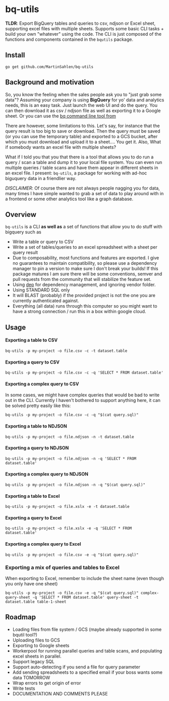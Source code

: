 # bq-utils
**TLDR**: Export BigQuery tables and queries to csv, ndjson or Excel sheet, supporting excel files with multiple sheets. Supports some basic CLI tasks + build your own "whatever" using the code. The CLI is just composed of the functions and components contained in the `bqutils` package.

## Install
`go get github.com/MartinSahlen/bq-utils`

## Background and motivation
So, you know the feeling when the sales people ask you to "just grab some data"? Assuming your company is using **BigQuery** for yo' data and analytics needs, this is an easy task. Just launch the web UI and do the query. You can then download it as csv / ndjson file as well as exporting it to a Google sheet. Or you can use the [bq command line tool from](https://cloud.google.com/bigquery/bq-command-line-tool)

There are however, some limitations to this. Let's say, for instance that the query result is too big to save or download. Then the query must be saved (or you can use the temporary table) and exported to a GCS bucket, after which you must download and upload it to a sheet.... You get it. Also, What if somebody wants an excel file with multiple sheets?

What if I told you that you that there is a tool that allows you to do run a query / scan a table and dump it to your local file system. You can even run multiple queries / table scans and have them appear in different sheets in an excel file. I present: `bq-utils`, a package for working with ad-hoc biguquery data in a friendlier way.

*DISCLAIMER*: Of course there are not always people nagging you for data, many times I have simple wanted to grab a set of
data to play around with in a frontend or some other analytics tool like a graph database.

## Overview
`bq-utils` is a CLI **as well as** a set of functions that allow you to do stuff with bigquery such as

- Write a table or query to CSV
- Write a set of tables/queries to an excel spreadsheet with a sheet per query result
- Due to composability, most functions and features are exported. I give no guarantees to maintain compatibility, so please use a dependency manager to pin a version to make sure I don't break your builds! If this package matures I am sure there will be some conventions, semver and pull requests from the community that will stabilize the feature set.
- Using [dep](https:///www.github.com/golang/dep) for dependency management, and ignoring vendor folder.
- Using STANDARD SQL only
- It will BLAST (probably) if the provided project is not the one you are currently authenticated against.
- Everything (all data) runs through this computer so you might want to have a strong connection / run this in a box within google cloud.

## Usage

#### Exporting a table to CSV
`bq-utils -p my-project -o file.csv -c -t dataset.table`

#### Exporting a query to CSV
`bq-utils -p my-project -o file.csv -c -q 'SELECT * FROM dataset.table'`

#### Exporting a complex query to CSV
In some cases, we might have complex queries that would be bad to write out in the CLI. Currently I haven't bothered to support anything here, it can be solved pretty easily like this:

`bq-utils -p my-project -o file.csv -c -q "$(cat query.sql)"`

#### Exporting a table to NDJSON
`bq-utils -p my-project -o file.ndjson -n -t dataset.table`

#### Exporting a query to NDJSON
`bq-utils -p my-project -o file.ndjson -n -q 'SELECT * FROM dataset.table'`

#### Exporting a complex query to NDJSON
`bq-utils -p my-project -o file.ndjson -n -q "$(cat query.sql)"`

#### Exporting a table to Excel
`bq-utils -p my-project -o file.xslx -e -t dataset.table`

#### Exporting a query to Excel
`bq-utils -p my-project -o file.xslx -e -q 'SELECT * FROM dataset.table'`

#### Exporting a complex query to Excel
`bq-utils -p my-project -o file.csv -e -q "$(cat query.sql)"`

### Exporting a mix of queries and tables to Excel

When exporting to Excel, remember to include the sheet name
(even though you only have one sheet)

`bq-utils -p my-project -o file.csv -e -q "$(cat query.sql)" complex-query-sheet -q 'SELECT * FROM dataset.table' query-sheet -t dataset.table table-1-sheet`

## Roadmap
- Loading files from file system / GCS (maybe already supported in some bqutil tool?)
- Uploading files to GCS
- Exporting to Google sheets
- Workerpool for running parallel queries and table scans, and populating excel sheets in parallel.
- Support legacy SQL
- Support auto-detecting if you send a file for query parameter
- Add sending spreadsheets to a specified email if your boss wants some data TOMORROW
- Wrap errors to get origin of error
- Write tests
- DOCUMENTATION AND COMMENTS PLEASE
